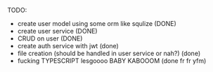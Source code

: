 

TODO:
 - create user model using some orm like squlize (DONE)
 - create user service (DONE)
 - CRUD on user (DONE)
 - create auth service with jwt (done)
 - file creation (should be handled in user service or nah?) (done)
 - fucking TYPESCRIPT lesgoooo BABY KABOOOM (done fr fr yfm)
